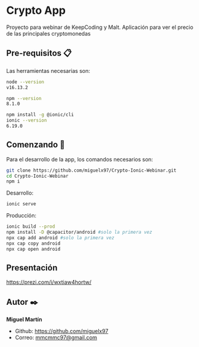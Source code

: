 # Crypto App

Proyecto para webinar de KeepCoding y Malt. Aplicación para ver el precio de las principales cryptomonedas

## Pre-requisitos 📋

Las herramientas necesarias son:

```bash
node --version
v16.13.2

npm --version
8.1.0

npm install -g @ionic/cli
ionic --version
6.19.0
```


## Comenzando 🚀

Para el desarrollo de la app, los comandos necesarios son:

```bash
git clone https://github.com/miguelx97/Crypto-Ionic-Webinar.git
cd Crypto-Ionic-Webinar
npm i
```

Desarrollo:

```bash
ionic serve
```

Producción:

```bash
ionic build --prod
npm install -D @capacitor/android #solo la primera vez
npx cap add android #solo la primera vez
npx cap copy android
npx cap open android
```



## Presentación 
https://prezi.com/i/wxtiaw4hortw/



## Autor ✒️

**Miguel Martín** 
- Github: https://github.com/miguelx97
- Correo: mmcmmc97@gmail.com